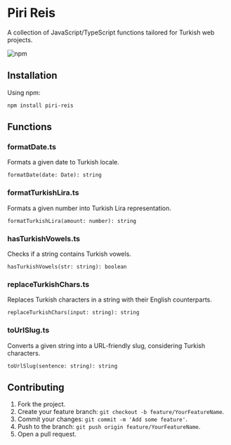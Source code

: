 # Piri Reis

A collection of JavaScript/TypeScript functions tailored for Turkish web projects.

![npm](https://img.shields.io/npm/v/piri-reis)

## Installation

Using npm:

```
npm install piri-reis
```

## Functions

### formatDate.ts

Formats a given date to Turkish locale.

```
formatDate(date: Date): string
```

### formatTurkishLira.ts

Formats a given number into Turkish Lira representation.

```
formatTurkishLira(amount: number): string
```

### hasTurkishVowels.ts

Checks if a string contains Turkish vowels.

```
hasTurkishVowels(str: string): boolean
```

### replaceTurkishChars.ts

Replaces Turkish characters in a string with their English counterparts.

```
replaceTurkishChars(input: string): string
```

### toUrlSlug.ts

Converts a given string into a URL-friendly slug, considering Turkish characters.

```
toUrlSlug(sentence: string): string
```

## Contributing

1. Fork the project.
2. Create your feature branch: `git checkout -b feature/YourFeatureName`.
3. Commit your changes: `git commit -m 'Add some feature'`.
4. Push to the branch: `git push origin feature/YourFeatureName`.
5. Open a pull request.
